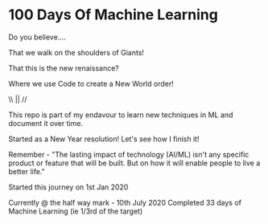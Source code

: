 # 100 Days Of Machine Learning

Do you believe....

That we walk on the shoulders of Giants!

That this is the new renaissance? 

Where we use Code to create a New World order! 

\\\ || //

This repo is part of my endavour to learn new techniques in ML and document it over time. 

Started as a New Year resolution! Let's see how I finish it!  

Remember - "The lasting impact of technology (AI/ML) isn't any specific product or feature that will be built. But on how it will enable people to live a better life."


Started this journey on 1st Jan 2020 

Currently @ the half way mark - 10th July 2020 
Completed 33 days of Machine Learning (ie 1/3rd of the target)


